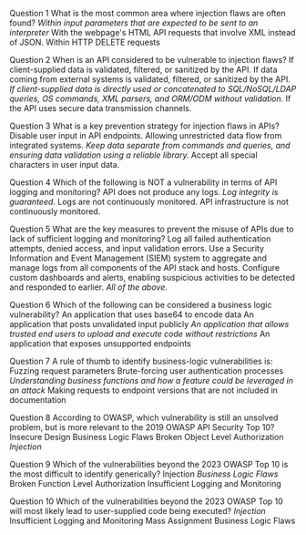 
Question 1
What is the most common area where injection flaws are often found?
*Within input parameters that are expected to be sent to an interpreter*
With the webpage's HTML
API requests that involve XML instead of JSON.
Within HTTP DELETE requests


Question 2
When is an API considered to be vulnerable to injection flaws?
If client-supplied data is validated, filtered, or sanitized by the API.
If data coming from external systems is validated, filtered, or sanitized by the API.
*If client-supplied data is directly used or concatenated to SQL/NoSQL/LDAP queries, OS commands, XML parsers, and ORM/ODM without validation.*
If the API uses secure data transmission channels.


Question 3
What is a key prevention strategy for injection flaws in APIs?
Disable user input in API endpoints.
Allowing unrestricted data flow from integrated systems.
*Keep data separate from commands and queries, and ensuring data validation using a reliable library.*
Accept all special characters in user input data.


Question 4
Which of the following is NOT a vulnerability in terms of API logging and monitoring?
API does not produce any logs.
*Log integrity is guaranteed.*
Logs are not continuously monitored.
API infrastructure is not continuously monitored.


Question 5
What are the key measures to prevent the misuse of APIs due to lack of sufficient logging and monitoring?
Log all failed authentication attempts, denied access, and input validation errors.
Use a Security Information and Event Management (SIEM) system to aggregate and manage logs from all components of the API stack and hosts.
Configure custom dashboards and alerts, enabling suspicious activities to be detected and responded to earlier.
*All of the above.*


Question 6
Which of the following can be considered a business logic vulnerability?
An application that uses base64 to encode data
An application that posts unvalidated input publicly
*An application that allows trusted end users to upload and execute code without restrictions*
An application that exposes unsupported endpoints


Question 7
A rule of thumb to identify business-logic vulnerabilities is:
Fuzzing request parameters
Brute-forcing user authentication processes
*Understanding business functions and how a feature could be leveraged in an attack*
Making requests to endpoint versions that are not included in documentation


Question 8
According to OWASP, which vulnerability is still an unsolved problem, but is more relevant to the 2019 OWASP API Security Top 10?
Insecure Design
Business Logic Flaws
Broken Object Level Authorization
*Injection*


Question 9
Which of the vulnerabilities beyond the 2023 OWASP Top 10 is the most difficult to identify generically?
Injection
*Business Logic Flaws*
Broken Function Level Authorization
Insufficient Logging and Monitoring


Question 10
Which of the vulnerabilities beyond the 2023 OWASP Top 10 will most likely lead to user-supplied code being executed?
*Injection*
Insufficient Logging and Monitoring
Mass Assignment
Business Logic Flaws